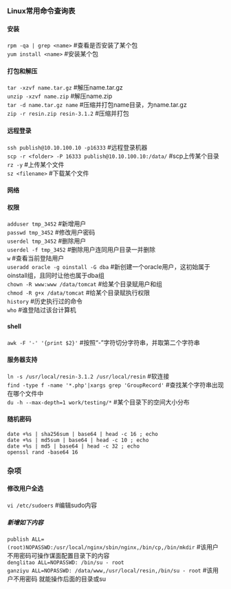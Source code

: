 ### Linux常用命令查询表

#### 安装
`rpm -qa | grep <name>` #查看是否安装了某个包<br/>
`yum install <name>` #安装某个包<br/>

#### 打包和解压
`tar -xzvf name.tar.gz` #解压name.tar.gz<br/>
`unzip -xzvf name.zip` #解压name.zip<br/>
`tar -d name.tar.gz name` #压缩并打包name目录，为name.tar.gz<br/>
`zip -r resin.zip resin-3.1.2` #压缩并打包

#### 远程登录
`ssh publish@10.10.100.10 -p16333` #远程登录机器<br/>
`scp -r <folder> -P 16333 publish@10.10.100.10:/data/` #scp上传某个目录<br/>
`rz -y` #上传某个文件<br/>
`sz <filename>` #下载某个文件<br/>

#### 网络

#### 权限
`adduser tmp_3452` #新增用户<br/>
`passwd tmp_3452` #修改用户密码<br/>
`userdel tmp_3452` #删除用户<br/>
`userdel -f tmp_3452` #删除用户连同用户目录一并删除<br/>
`w` #查看当前登陆用户<br/>
`useradd oracle -g oinstall -G dba` #新创建一个oracle用户，这初始属于oinstall组，且同时让他也属于dba组<br/>
`chown -R www:www /data/tomcat` #给某个目录赋用户和组<br/>
`chmod -R g+x /data/tomcat` #给某个目录赋执行权限<br/>
`history` #历史执行过的命令<br/>
`who` #谁登陆过该台计算机<br/>
#### shell
`awk -F '-' '{print $2}'` #按照“-”字符切分字符串，并取第二个字符串<br/>

#### 服务器支持
`ln -s /usr/local/resin-3.1.2 /usr/local/resin` #软连接<br/>
`find -type f -name '*.php'|xargs grep 'GroupRecord'` #查找某个字符串出现在哪个文件中<br/>
`du -h --max-depth=1 work/testing/*` #某个目录下的空间大小分布<br/>

#### 随机密码
`date +%s | sha256sum | base64 | head -c 16 ; echo` <br/>
`date +%s | md5sum | base64 | head -c 10 ; echo`<br/>
`date +%s | md5 | base64 | head -c 32 ; echo`<br/>
`openssl rand -base64 16`<br/>

### 杂项
#### 修改用户全选
`vi /etc/sudoers` #编辑sudo内容
##### 新增如下内容
`publish ALL=(root)NOPASSWD:/usr/local/nginx/sbin/nginx,/bin/cp,/bin/mkdir` #该用户不用密码可操作谋面配置目录下的内容<br/>
`denglitao ALL=NOPASSWD: /bin/su - root`<br/>
`ganziyu ALL=NOPASSWD: /data/www,/usr/local/resin,/bin/su - root` #该用户不用密码 就能操作后面的目录或su<br/>
